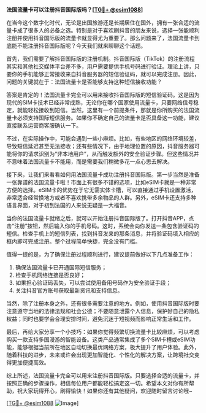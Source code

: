 **法国流量卡可以注册抖音国际版吗？[[TG💪+ @esim1088](https://t.me/s/esim1088)]**

在当今这个数字化时代，无论是出国旅游还是长期居住在国外，拥有一张合适的流量卡成了很多人的必备之选。特别是对于喜欢刷抖音的朋友来说，选择一张能顺利注册并使用抖音国际版的流量卡就显得尤为重要了。那么问题来了，法国流量卡到底能不能注册抖音国际版呢？今天我们就来聊聊这个话题。

首先，我们需要了解抖音国际版的注册机制。抖音国际版（TikTok）的注册流程其实和其他社交媒体平台差不多，用户需要提供手机号码进行验证。理论上讲，只要你的手机能够正常接收来自抖音服务器的短信验证码，就可以完成注册。因此，问题的关键就在于：法国流量卡是否能够支持这种短信接收功能？

答案是肯定的！法国流量卡完全可以用来接收抖音国际版的短信验证码。这是因为现代的SIM卡技术已经非常成熟，无论你在哪个国家使用流量卡，只要网络信号稳定，就能轻松接收到短信。当然，这里有一个前提条件，那就是你所购买的法国流量卡必须支持国际短信服务。如果你不确定自己的流量卡是否具备这一功能，建议直接联系运营商客服确认一下。

不过，在实际操作中，可能会遇到一些小麻烦。比如，有些地区的网络环境较差，导致短信延迟甚至无法接收；还有些情况下，由于地理位置的原因，抖音服务器可能将你的请求识别为“非本地用户”，从而触发额外的安全验证步骤。但这些情况并不意味着法国流量卡不能用，而是需要我们稍微多花一点心思去解决。

接下来，让我们来看看如何用法国流量卡成功注册抖音国际版。第一步当然是准备一张靠谱的法国流量卡啦！市面上有很多不错的选项，比如eSIM卡就是一种非常方便的选择。eSIM卡的优势在于它无需实体卡槽，可以直接通过手机设置激活，非常适合经常换地方或者不喜欢携带多余物品的人群。另外，eSIM卡还支持多种语言界面，对于初到法国的人来说无疑是一大福音。

当你的法国流量卡就绪之后，就可以开始注册抖音国际版了。打开抖音APP，点击“注册”按钮，然后输入你的手机号码。这时，系统会向你发送一条包含验证码的短信。检查手机上的短信列表，找到抖音发来的那条消息，并将验证码填入相应的框内即可完成注册。整个过程简单快捷，完全没有门槛。

值得一提的是，为了确保注册过程顺利进行，建议提前做好以下几点准备工作：

1. 确保法国流量卡已开通国际短信服务；
2. 检查手机网络连接是否良好；
3. 如果担心验证码丢失，可以尝试使用备用号码作为安全验证手段；
4. 关注抖音官方账号获取最新资讯和支持信息。

当然，除了注册本身之外，还有很多需要注意的地方。例如，使用抖音国际版时要注意遵守当地的法律法规和社会公德；不要随意泄露个人信息，保护好自己的隐私权益；同时也要学会合理安排时间，避免沉迷于短视频而影响正常生活和工作。

最后，再给大家分享一个小技巧：如果你觉得频繁切换流量卡比较麻烦，可以考虑购买一款支持多国漫游的智能设备。这类产品通常集成了多个SIM卡槽或eSIM功能，能够根据当前所在地区自动切换最优网络方案，极大提升了用户体验。此外，随着科技的进步，未来或许会出现更加智能化、个性化的解决方案，让跨境社交变得更加便捷高效。

综上所述，法国流量卡完全可以用来注册抖音国际版。只要选择合适的流量卡，并按照正确的步骤操作，相信每位用户都能轻松搞定这一切。希望本文对你有所帮助，祝大家玩得开心，刷得愉快！如果你还有其他疑问，欢迎随时留言讨论哦~

[[TG💪+ @esim1088](https://t.me/s/esim1088) ![Image](https://i.postimg.cc/4NQfJmqS/Snipaste-2025-05-13-00-14-12.png)]